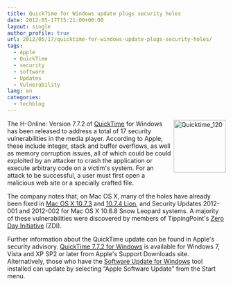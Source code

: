 ```yaml
---
title: QuickTime for Windows update plugs security holes
date: 2012-05-17T15:21:00+00:00
layout: single
author_profile: true
url: 2012/05/17/quicktime-for-windows-update-plugs-security-holes/
tags:
  - Apple
  - QuickTime
  - security
  - software
  - Updates
  - Vulnerability
lang: en
categories: 
  - techblog
---
```

[<img title="Quicktime_120" border="0" alt="Quicktime_120" align="right" src="http://lh3.ggpht.com/-PkVmBfeFXdY/T7UQi356qRI/AAAAAAAAGAw/KDlTo4vnBPg/Quicktime_120_thumb.png?imgmax=800" width="120" height="121" />](http://lh3.ggpht.com/-KjtBfYyOcz4/T7UQgYFY0kI/AAAAAAAAGAo/l4tbfWTyVxQ/s1600-h/Quicktime_120%25255B2%25255D.png)The H-Online: Version 7.7.2 of [QuickTime](http://www.apple.com/quicktime/) for Windows has been released to address a total of 17 security vulnerabilities in the media player. According to Apple, these include integer, stack and buffer overflows, as well as memory corruption issues, all of which could be could exploited by an attacker to crash the application or execute arbitrary code on a victim's system. For an attack to be successful, a user must first open a malicious web site or a specially crafted file. 

The company notes that, on Mac OS X, many of the holes have already been fixed in [Mac OS X 10.7.3](http://www.h-online.com/news/item/Apple-releases-Mac-OS-X-10-7-3-1426962.html) and [10.7.4 Lion](http://www.h-online.com/news/item/Apple-closes-numerous-holes-in-Mac-OS-X-and-Safari-1572174.html), and Security Updates 2012-001 and 2012-002 for Mac OS X 10.6.8 Snow Leopard systems. A majority of these vulnerabilities were discovered by members of TippingPoint's [Zero Day Initiative](http://www.zerodayinitiative.com/) (ZDI). 

Further information about the QuickTime update can be found in Apple's security advisory. [QuickTime 7.7.2 for Windows](http://support.apple.com/kb/DL837) is available for Windows 7, Vista and XP SP2 or later from Apple's Support Downloads site. Alternatively, those who have the [Software Update for Windows](http://support.apple.com/kb/HT2305) tool installed can update by selecting “Apple Software Update” from the Start menu.